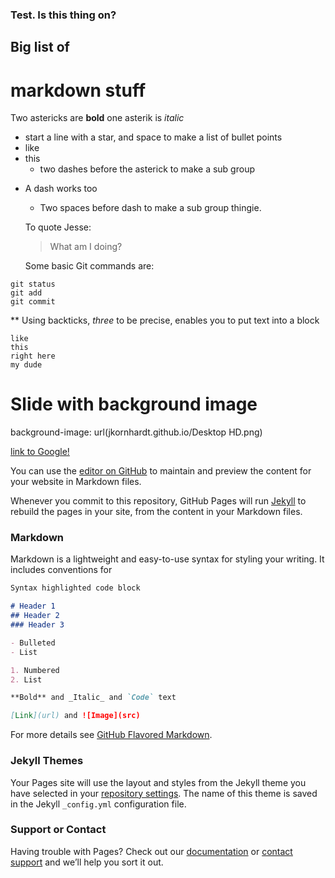 ### Test. Is this thing on? 
## Big list of 
# markdown stuff

Two astericks are **bold**
one asterik is *italic*

* start a line with a star, and space to make a list of bullet points
* like 
* this
  * two dashes before the asterick to make a sub group
- A dash works too
  - Two spaces before dash to make a sub group thingie.
  
  To quote Jesse:
  > What am I doing?
  
  Some basic Git commands are:
```
git status
git add
git commit
```
** Using backticks, *three* to be precise, enables you to put text into a block
```
like
this
right here 
my dude
```

# Slide with background image 
background-image: url(jkornhardt.github.io/Desktop HD.png)

[link to Google!](http://google.com)

You can use the [editor on GitHub](https://github.com/jkornhardt/jkornhardt.github.io/edit/master/index.md) to maintain and preview the content for your website in Markdown files.

Whenever you commit to this repository, GitHub Pages will run [Jekyll](https://jekyllrb.com/) to rebuild the pages in your site, from the content in your Markdown files.

### Markdown

Markdown is a lightweight and easy-to-use syntax for styling your writing. It includes conventions for

```markdown
Syntax highlighted code block

# Header 1
## Header 2
### Header 3

- Bulleted
- List

1. Numbered
2. List

**Bold** and _Italic_ and `Code` text

[Link](url) and ![Image](src)
```

For more details see [GitHub Flavored Markdown](https://guides.github.com/features/mastering-markdown/).

### Jekyll Themes

Your Pages site will use the layout and styles from the Jekyll theme you have selected in your [repository settings](https://github.com/jkornhardt/jkornhardt.github.io/settings). The name of this theme is saved in the Jekyll `_config.yml` configuration file.

### Support or Contact

Having trouble with Pages? Check out our [documentation](https://help.github.com/categories/github-pages-basics/) or [contact support](https://github.com/contact) and we’ll help you sort it out.
